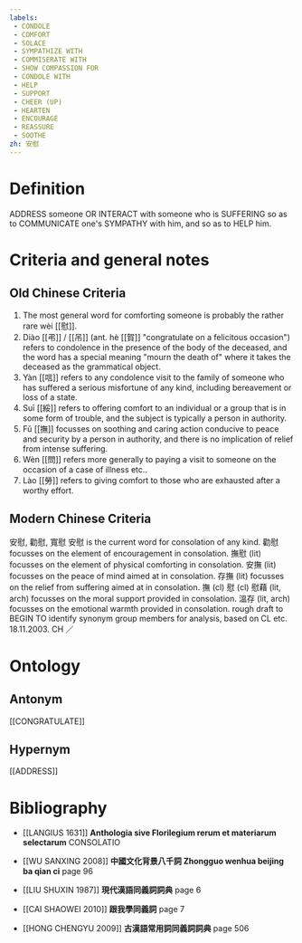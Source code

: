 ```yaml
---
labels: 
 - CONDOLE
 - COMFORT
 - SOLACE
 - SYMPATHIZE WITH
 - COMMISERATE WITH
 - SHOW COMPASSION FOR
 - CONDOLE WITH
 - HELP
 - SUPPORT
 - CHEER (UP)
 - HEARTEN
 - ENCOURAGE
 - REASSURE
 - SOOTHE
zh: 安慰
---
```


# Definition
ADDRESS someone OR INTERACT with someone who is SUFFERING so as to COMMUNICATE one's SYMPATHY with him, and so as to HELP him.
# Criteria and general notes
## Old Chinese Criteria
1. The most general word for comforting someone is probably the rather rare wèi [[慰]].
2. Diào [[弔]] / [[吊]] (ant. hè [[賀]] "congratulate on a felicitous occasion") refers to condolence in the presence of the body of the deceased, and the word has a special meaning "mourn the death of" where it takes the deceased as the grammatical object.
3. Yàn [[唁]] refers to any condolence visit to the family of someone who has suffered a serious misfortune of any kind, including bereavement or loss of a state.
4. Suī [[綏]] refers to offering comfort to an individual or a group that is in some form of trouble, and the subject is typically a person in authority.
5. Fǔ [[撫]] focusses on soothing and caring action conducive to peace and security by a person in authority, and there is no implication of relief from intense suffering.
6. Wèn [[問]] refers more generally to paying a visit to someone on the occasion of a case of illness etc..
7. Lào [[勞]] refers to giving comfort to those who are exhausted after a worthy effort.
## Modern Chinese Criteria
安慰, 勸慰, 寬慰
安慰 is the current word for consolation of any kind.
勸慰 focusses on the element of encouragement in consolation.
撫慰 (lit) focusses on the element of physical comforting in consolation.
安撫 (lit) focusses on the peace of mind aimed at in consolation.
存撫 (lit) focusses on the relief from suffering aimed at in consolation.
撫 (cl)
慰 (cl)
慰藉 (lit, arch) focusses on the moral support provided in consolation.
溫存 (lit, arch) focusses on the emotional warmth provided in consolation.
rough draft to BEGIN TO identify synonym group members for analysis, based on CL etc. 18.11.2003. CH ／
# Ontology

## Antonym
[[CONGRATULATE]]
## Hypernym
[[ADDRESS]]
# Bibliography
- [[LANGIUS 1631]]
**Anthologia sive Florilegium rerum et materiarum selectarum** 
CONSOLATIO
- [[WU SANXING 2008]]
**中國文化背景八千詞 Zhongguo wenhua beijing ba qian ci** page 96

- [[LIU SHUXIN 1987]]
**現代漢語同義詞詞典** page 6

- [[CAI SHAOWEI 2010]]
**跟我學同義詞** page 7

- [[HONG CHENGYU 2009]]
**古漢語常用詞同義詞詞典** page 506
